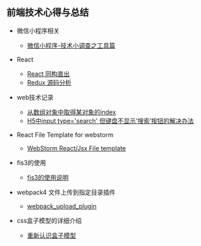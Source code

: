 ## 前端技术心得与总结  

* 微信小程序相关  
  * [微信小程序-技术小调查之工具篇](https://github.com/jinjiaxing/FE_Study/blob/master/%E5%BE%AE%E4%BF%A1%E5%B0%8F%E7%A8%8B%E5%BA%8F%E7%9B%B8%E5%85%B3/%E5%BE%AE%E4%BF%A1%E5%B0%8F%E7%A8%8B%E5%BA%8F-%E6%8A%80%E6%9C%AF%E5%B0%8F%E8%B0%83%E6%9F%A5%E4%B9%8B%E5%B7%A5%E5%85%B7%E7%AF%87.md)

* React
  * [React 同构直出](https://github.com/jinjiaxing/FE_Study/issues/1)
  * [Redux 源码分析](https://github.com/jinjiaxing/Blog/issues/9)

* web技术记录  
  * [从数组对象中取得某对象的index](https://github.com/jinjiaxing/Blog/issues/2)
  * [H5中input type='search' 但键盘不显示‘搜索’按钮的解决办法](https://github.com/jinjiaxing/Blog/issues/5)
  
* React File Template for webstorm
  * [WebStorm React/Jsx File template](https://github.com/jinjiaxing/Blog/blob/master/React%20Component%20for%20WebStorm)

* fis3的使用 
  * [fis3的使用说明](https://github.com/jinjiaxing/Blog/issues/3)

* webpack4 文件上传到指定目录插件
  * [webpack_upload_plugin](https://github.com/jinjiaxing/Blog/blob/master/webpack_upload_plugin.js)
  
* css盒子模型的详细介绍
  * [重新认识盒子模型](https://github.com/jinjiaxing/Blog/issues/7)

